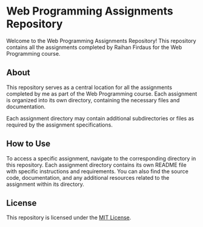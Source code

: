 # Web Programming Assignments Repository

Welcome to the Web Programming Assignments Repository! This repository contains all the assignments completed by Raihan Firdaus for the Web Programming course.

## About

This repository serves as a central location for all the assignments completed by me as part of the Web Programming course. Each assignment is organized into its own directory, containing the necessary files and documentation.

Each assignment directory may contain additional subdirectories or files as required by the assignment specifications.

## How to Use

To access a specific assignment, navigate to the corresponding directory in this repository. Each assignment directory contains its own README file with specific instructions and requirements. You can also find the source code, documentation, and any additional resources related to the assignment within its directory.

## License

This repository is licensed under the [MIT License](LICENSE).

